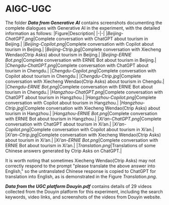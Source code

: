 # AIGC-UGC
The folder ***Data from Generative AI*** contains screenshots documenting the complete dialogues with Generative AI in the experiment, with the detailed information as follows:
|Figure|Description|
|-|-|
|*Beijing-ChatGPT.png*|Complete conversation with ChatGPT about tourism in Beijing.|
|*Beijing-Copilot.png*|Complete conversation with Copilot about tourism in Beijing.|
|*Beijing-Ctrip.jpg*|Complete conversation with Xiecheng Wendao(Ctrip Asks) about tourism in Beijing.|
|*Beijing-ERNIE Bot.png*|Complete conversation with ERNIE Bot about tourism in Beijing.|
|*Chengdu-ChatGPT.png*|Complete conversation with ChatGPT about tourism in Chengdu.|
|*Chengdu-Copilot.png*|Complete conversation with Copilot about tourism in Chengdu.|
|*Chengdu-Ctrip.jpg*|Complete conversation with Xiecheng Wendao(Ctrip Asks) about tourism in Chengdu.|
|*Chengdu-ERNIE Bot.png*|Complete conversation with ERNIE Bot about tourism in Chengdu.|
|*Hangzhou-ChatGPT.png*|Complete conversation with ChatGPT about tourism in Hangzhou.|
|*Hangzhou-Copilot.png*|Complete conversation with Copilot about tourism in Hangzhou.|
|*Hangzhou-Ctrip.jpg*|Complete conversation with Xiecheng Wendao(Ctrip Asks) about tourism in Hangzhou.|
|*Hangzhou-ERNIE Bot.png*|Complete conversation with ERNIE Bot about tourism in Hangzhou.|
|*Xi’an-ChatGPT.png*|Complete conversation with ChatGPT about tourism in Xi’an.|
|*Xi’an-Copilot.png*|Complete conversation with Copilot about tourism in Xi’an.|
|*Xi’an-Ctrip.jpg*|Complete conversation with Xiecheng Wendao(Ctrip Asks) about tourism in Xi’an.|
|*Xi’an-ERNIE Bot.png*|Complete conversation with ERNIE Bot about tourism in Xi’an.|
|*Translation.png*|Translations of some Chinese answers generated by Ctrip Asks on ChatGPT.|

It is worth noting that sometimes Xiecheng Wendao(Ctrip Asks) may not correctly respond to the prompt "please translate the above answer into English," so the untranslated Chinese response is copied to ChatGPT for translation into English, as is demonstrated in the Figure *Translation.png*.

***Data from the UGC platform Douyin.pdf*** contains details of 29 videos collected from the Douyin platform for this experiment, including the search keywords, video links, and screenshots of the videos from Douyin website.
